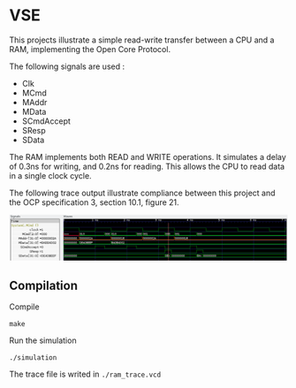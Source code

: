 # VSE

This projects illustrate a simple read-write transfer between a CPU and
a RAM, implementing the Open Core Protocol.

The following signals are used :

  - Clk
  - MCmd
  - MAddr
  - MData
  - SCmdAccept
  - SResp
  - SData

The RAM implements both READ and WRITE operations. It simulates a
delay of 0.3ns for writing, and 0.2ns for reading. This allows the CPU
to read data in a single clock cycle.

The following trace output illustrate compliance between this project
and the OCP specification 3, section 10.1, figure 21.

![Sample trace output](./trace.png)


## Compilation

Compile

    make

Run the simulation

    ./simulation

The trace file is writed in ``./ram_trace.vcd``
